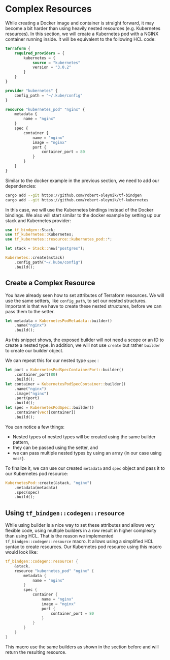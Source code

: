# Complex Resources

While creating a Docker image and container is straight forward, it may become a bit harder than using heavily nested resources (e.g. Kubernetes resources). In this section, we will create a Kubernetes pod with a NGINX container running inside. It will be equivalent to the following HCL code:

```terraform
terraform {
	required_providers = {
		kubernetes = {
			source = "kubernetes"
			version = "3.0.2"
		}
	}
}

provider "kubernetes" {
	config_path = "~/.kube/config"
}

resource "kubernetes_pod" "nginx" {
	metadata {
		name = "nginx"
	}
	spec {
		container {
			name = "nginx"
			image = "nginx"
			port {
				container_port = 80
			}
		}
	}
}
```

Similar to the docker example in the previous section, we need to add our dependencies:

```sh
cargo add --git https://github.com/robert-oleynik/tf-bindgen
cargo add --git https://github.com/robert-oleynik/tf-kubernetes
```

In this case, we will use the Kubernetes bindings instead of the Docker bindings. We also will start similar to the docker example by setting up our stack and Kubernetes provider:

```rust
use tf_bindgen::Stack;
use tf_kubernetes::Kubernetes;
use tf_kubernetes::resource::kubernetes_pod::*;

let stack = Stack::new("postgres");

Kubernetes::create(&stack)
	.config_path("~/.kube/config")
	.build();
```

## Create a Complex Resource

You have already seen how to set attributes of Terraform resources. We will use the same setters, like `config_path`, to set our nested structures. Important is that we have to create these nested structures, before we can pass them to the setter.

```rust
let metadata = KubernetesPodMetadata::builder()
	.name("nginx")
	.build();
```

As this snippet shows, the exposed builder will not need a scope or an ID to create a nested type. In addition, we will not use `create` but rather `builder` to create our builder object.

We can repeat this for our nested type `spec` :

```rust
let port = KubernetesPodSpecContainerPort::builder()
	.container_port(80)
	.build();
let container = KubernetesPodSpecContainer::builder()
	.name("nginx")
	.image("nginx")
	.port(port)
	.build();
let spec = KubernetesPodSpec::builder()
	.container(vec![container])
	.build();
```

You can notice a few things:

- Nested types of nested types will be created using the same builder pattern,
- they can be passed using the setter, and
- we can pass multiple nested types by using an array (in our case using `vec!`).

To finalize it, we can use our created `metadata` and `spec` object and pass it to our Kubernetes pod resource:

```rust
KubernetesPod::create(&stack, "nginx")
	.metadata(metadata)
	.spec(spec)
	.build();
```

## Using `tf_bindgen::codegen::resource`

While using builder is a nice way to set these attributes and allows very flexible code, using multiple builders in a row result in higher complexity than using HCL. That is the reason we implemented `tf_bindgen::codegen::resource` macro. It allows using a simplified HCL syntax to create resources. Our Kubernetes pod resource using this macro would look like:

```rust
tf_bindgen::codegen::resource! {
	&stack,
	resource "kubernetes_pod" "nginx" {
		metadata {
			name = "nginx"
		}
		spec {
			container {
				name = "nginx"
				image = "nginx"
				port {
					container_port = 80
				}
			}
		}
	}
}
```

This macro use the same builders as shown in the section before and will return the resulting resource.
